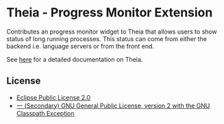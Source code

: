 # Theia - Progress Monitor Extension

Contributes an progress monitor widget to Theia that allows users to show status of long running processes.
This status can come from either the backend i.e. language servers or from the front end.

See [here](https://github.com/theia-ide/theia) for a detailed documentation on Theia.

## License
- [Eclipse Public License 2.0](http://www.eclipse.org/legal/epl-2.0/)
- [一 (Secondary) GNU General Public License, version 2 with the GNU Classpath Exception](https://projects.eclipse.org/license/secondary-gpl-2.0-cp)
